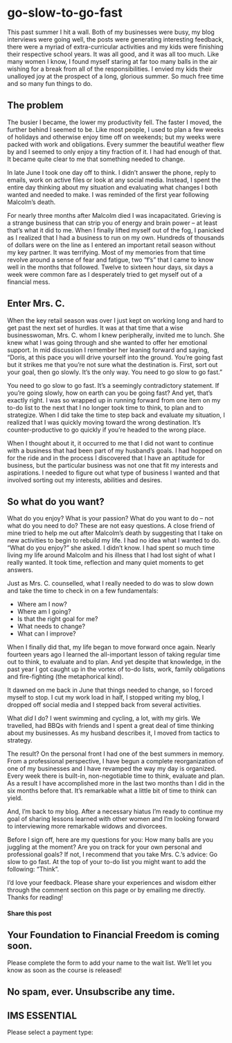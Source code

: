 # go-slow-to-go-fast
This past summer I hit a wall. Both of my businesses were busy, my blog interviews were going well, the posts were generating interesting feedback, there were a myriad of extra-curricular activities and my kids were finishing their respective school years. It was all good, and it was all too much. Like many women I know, I found myself staring at far too many balls in the air wishing for a break from all of the responsibilities. I envied my kids their unalloyed joy at the prospect of a long, glorious summer. So much free time and so many fun things to do.

## The problem

The busier I became, the lower my productivity fell. The faster I moved, the further behind I seemed to be. Like most people, I used to plan a few weeks of holidays and otherwise enjoy time off on weekends; but my weeks were packed with work and obligations. Every summer the beautiful weather flew by and I seemed to only enjoy a tiny fraction of it. I had had enough of that. It became quite clear to me that something needed to change.

In late June I took one day off to think. I didn’t answer the phone, reply to emails, work on active files or look at any social media. Instead, I spent the entire day thinking about my situation and evaluating what changes I both wanted and needed to make. I was reminded of the first year following Malcolm’s death.

For nearly three months after Malcolm died I was incapacitated. Grieving is a strange business that can strip you of energy and brain power – at least that’s what it did to me. When I finally lifted myself out of the fog, I panicked as I realized that I had a business to run on my own. Hundreds of thousands of dollars were on the line as I entered an important retail season without my key partner. It was terrifying. Most of my memories from that time revolve around a sense of fear and fatigue, two “f’s” that I came to know well in the months that followed. Twelve to sixteen hour days, six days a week were common fare as I desperately tried to get myself out of a financial mess.

## Enter Mrs. C.

When the key retail season was over I just kept on working long and hard to get past the next set of hurdles. It was at that time that a wise businesswoman, Mrs. C. whom I knew peripherally, invited me to lunch. She knew what I was going through and she wanted to offer her emotional support. In mid discussion I remember her leaning forward and saying, “Doris, at this pace you will drive yourself into the ground. You’re going fast but it strikes me that you’re not sure what the destination is. First, sort out your goal, then go slowly. It’s the only way. You need to go slow to go fast.”

You need to go slow to go fast. It’s a seemingly contradictory statement. If you’re going slowly, how on earth can you be going fast? And yet, that’s exactly right. I was so wrapped up in running forward from one item on my to-do list to the next that I no longer took time to think, to plan and to strategize. When I did take the time to step back and evaluate my situation, I realized that I was quickly moving toward the wrong destination. It’s counter-productive to go quickly if you’re headed to the wrong place.

When I thought about it, it occurred to me that I did not want to continue with a business that had been part of my husband’s goals. I had hopped on for the ride and in the process I discovered that I have an aptitude for business, but the particular business was not one that fit my interests and aspirations. I needed to figure out what type of business I wanted and that involved sorting out my interests, abilities and desires.

## So what do you want?

What do you enjoy? What is your passion? What do you want to do – not what do you need to do? These are not easy questions. A close friend of mine tried to help me out after Malcolm’s death by suggesting that I take on new activities to begin to rebuild my life. I had no idea what I wanted to do. “What do you enjoy?” she asked. I didn’t know. I had spent so much time living my life around Malcolm and his illness that I had lost sight of what I really wanted. It took time, reflection and many quiet moments to get answers.

Just as Mrs. C. counselled, what I really needed to do was to slow down and take the time to check in on a few fundamentals:

- Where am I now?
- Where am I going?
- Is that the right goal for me?
- What needs to change?
- What can I improve?

When I finally did that, my life began to move forward once again. Nearly fourteen years ago I learned the all-important lesson of taking regular time out to think, to evaluate and to plan. And yet despite that knowledge, in the past year I got caught up in the vortex of to-do lists, work, family obligations and fire-fighting (the metaphorical kind).

It dawned on me back in June that things needed to change, so I forced myself to stop. I cut my work load in half, I stopped writing my blog, I dropped off social media and I stepped back from several activities.

What *did* I do? I went swimming and cycling, a lot, with my girls. We travelled, had BBQs with friends and I spent a great deal of time thinking about my businesses. As my husband describes it, I moved from tactics to strategy.

The result? On the personal front I had one of the best summers in memory. From a professional perspective, I have begun a complete reorganization of one of my businesses and I have revamped the way my day is organized. Every week there is built-in, non-negotiable time to think, evaluate and plan. As a result I have accomplished more in the last two months than I did in the six months before that. It’s remarkable what a little bit of time to think can yield.

And, I’m back to my blog. After a necessary hiatus I’m ready to continue my goal of sharing lessons learned with other women and I’m looking forward to interviewing more remarkable widows and divorcees.

Before I sign off, here are my questions for you: How many balls are you juggling at the moment? Are you on track for your own personal and professional goals? If not, I recommend that you take Mrs. C.’s advice: Go slow to go fast. At the top of your to-do list you might want to add the following: “Think”.

I’d love your feedback. Please share your experiences and wisdom either through the comment section on this page or by emailing me directly. Thanks for reading!

#### Share this post

## Your Foundation to Financial Freedom is coming soon.

Please complete the form to add your name to the wait list. We’ll let you know as soon as the course is released!

## No spam, ever. Unsubscribe any time.

## IMS ESSENTIAL

Please select a payment type: